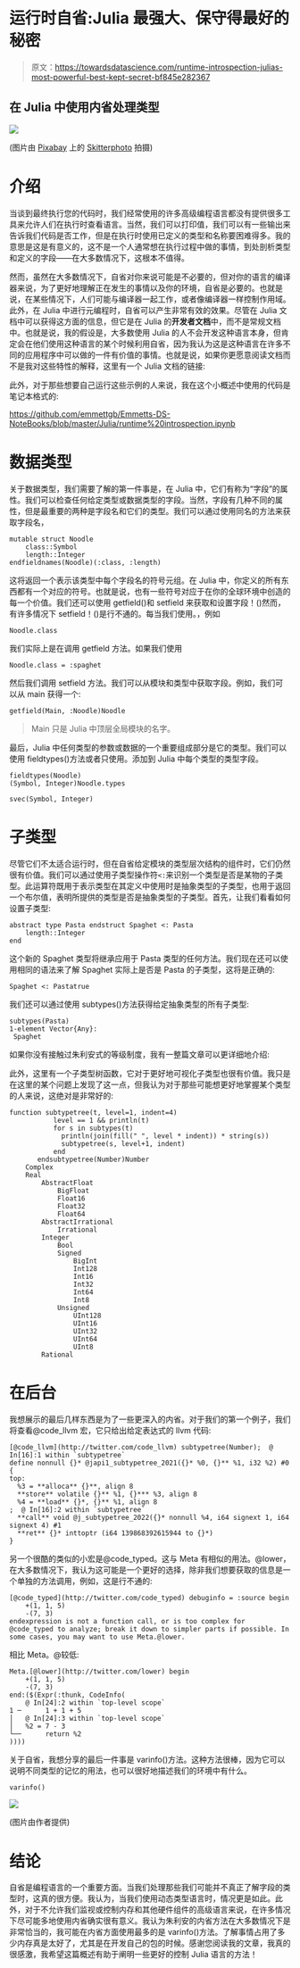 # 运行时自省:Julia 最强大、保守得最好的秘密

> 原文：<https://towardsdatascience.com/runtime-introspection-julias-most-powerful-best-kept-secret-bf845e282367>

## 在 Julia 中使用内省处理类型

![](img/e5a95d4122d0ff53cadb6ae78cf14d3d.png)

(图片由 [Pixabay](http://pixabay.com) 上的 [Skitterphoto](https://pixabay.com/images/id-3118729/) 拍摄)

# 介绍

当谈到最终执行您的代码时，我们经常使用的许多高级编程语言都没有提供很多工具来允许人们在执行时查看语言。当然，我们可以打印值，我们可以有一些输出来告诉我们代码是否工作，但是在执行时使用已定义的类型和名称要困难得多。我的意思是这是有意义的，这不是一个人通常想在执行过程中做的事情，到处剖析类型和定义的字段——在大多数情况下，这根本不值得。

然而，虽然在大多数情况下，自省对你来说可能是不必要的，但对你的语言的编译器来说，为了更好地理解正在发生的事情以及你的环境，自省是必要的。也就是说，在某些情况下，人们可能与编译器一起工作，或者像编译器一样控制作用域。此外，在 Julia 中进行元编程时，自省可以产生非常有效的效果。尽管在 Julia 文档中可以获得这方面的信息，但它是在 Julia 的**开发者文档**中，而不是常规文档中。也就是说，我的假设是，大多数使用 Julia 的人不会开发这种语言本身，但肯定会在他们使用这种语言的某个时候利用自省，因为我认为这是这种语言在许多不同的应用程序中可以做的一件有价值的事情。也就是说，如果你更愿意阅读文档而不是我对这些特性的解释，这里有一个 Julia 文档的链接:

  

此外，对于那些想要自己运行这些示例的人来说，我在这个小概述中使用的代码是笔记本格式的:

<https://github.com/emmettgb/Emmetts-DS-NoteBooks/blob/master/Julia/runtime%20introspection.ipynb>  

# 数据类型

关于数据类型，我们需要了解的第一件事是，在 Julia 中，它们有称为“字段”的属性。我们可以检查任何给定类型或数据类型的字段。当然，字段有几种不同的属性，但是最重要的两种是字段名和它们的类型。我们可以通过使用同名的方法来获取字段名，

```
mutable struct Noodle
    class::Symbol
    length::Integer
endfieldnames(Noodle)(:class, :length)
```

这将返回一个表示该类型中每个字段名的符号元组。在 Julia 中，你定义的所有东西都有一个对应的符号。也就是说，也有一些符号对应于在你的全球环境中创造的每一个价值。我们还可以使用 getfield()和 setfield 来获取和设置字段！()然而，有许多情况下 setfield！()是行不通的。每当我们使用。，例如

```
Noodle.class
```

我们实际上是在调用 getfield 方法。如果我们使用

```
Noodle.class = :spaghet
```

然后我们调用 setfield 方法。我们可以从模块和类型中获取字段。例如，我们可以从 main 获得一个:

```
getfield(Main, :Noodle)Noodle
```

> Main 只是 Julia 中顶层全局模块的名字。

最后，Julia 中任何类型的参数或数据的一个重要组成部分是它的类型。我们可以使用 fieldtypes()方法或者只使用。添加到 Julia 中每个类型的类型字段。

```
fieldtypes(Noodle)
(Symbol, Integer)Noodle.types

svec(Symbol, Integer)
```

# 子类型

尽管它们不太适合运行时，但在自省给定模块的类型层次结构的组件时，它们仍然很有价值。我们可以通过使用子类型操作符`<:`来识别一个类型是否是某物的子类型。此运算符既用于表示类型在其定义中使用时是抽象类型的子类型，也用于返回一个布尔值，表明所提供的类型是否是抽象类型的子类型。首先，让我们看看如何设置子类型:

```
abstract type Pasta endstruct Spaghet <: Pasta
    length::Integer
end
```

这个新的 Spaghet 类型将继承应用于 Pasta 类型的任何方法。我们现在还可以使用相同的语法来了解 Spaghet 实际上是否是 Pasta 的子类型，这将是正确的:

```
Spaghet <: Pastatrue
```

我们还可以通过使用 subtypes()方法获得给定抽象类型的所有子类型:

```
subtypes(Pasta)
1-element Vector{Any}:
 Spaghet
```

如果你没有接触过朱利安式的等级制度，我有一整篇文章可以更详细地介绍:

</overview-abstract-super-type-heirarchies-in-julia-26b7e64c9d10>  

此外，这里有一个子类型树函数，它对于更好地可视化子类型也很有价值。我只是在这里的某个问题上发现了这一点，但我认为对于那些可能想更好地掌握某个类型的人来说，这绝对是非常好的:

```
function subtypetree(t, level=1, indent=4)
           level == 1 && println(t)
           for s in subtypes(t)
             println(join(fill(" ", level * indent)) * string(s))
             subtypetree(s, level+1, indent)
           end
       endsubtypetree(Number)Number
    Complex
    Real
        AbstractFloat
            BigFloat
            Float16
            Float32
            Float64
        AbstractIrrational
            Irrational
        Integer
            Bool
            Signed
                BigInt
                Int128
                Int16
                Int32
                Int64
                Int8
            Unsigned
                UInt128
                UInt16
                UInt32
                UInt64
                UInt8
        Rational
```

# 在后台

我想展示的最后几样东西是为了一些更深入的内省。对于我们的第一个例子，我们将查看@code_llvm 宏，它只给出给定表达式的 llvm 代码:

```
[@code_llvm](http://twitter.com/code_llvm) subtypetree(Number);  @ In[16]:1 within `subtypetree`
define nonnull {}* @japi1_subtypetree_2021({}* %0, {}** %1, i32 %2) #0 {
top:
  %3 = **alloca** {}**, align 8
  **store** volatile {}** %1, {}*** %3, align 8
  %4 = **load** {}*, {}** %1, align 8
;  @ In[16]:2 within `subtypetree`
  **call** void @j_subtypetree_2022({}* nonnull %4, i64 signext 1, i64 signext 4) #1
  **ret** {}* inttoptr (i64 139868392615944 to {}*)
}
```

另一个很酷的类似的小宏是@code_typed。这与 Meta 有相似的用法。@lower，在大多数情况下，我认为这可能是一个更好的选择，除非我们想要获取的信息是一个单独的方法调用，例如，这是行不通的:

```
[@code_typed](http://twitter.com/code_typed) debuginfo = :source begin
    +(1, 1, 5)
    -(7, 3)
endexpression is not a function call, or is too complex for @code_typed to analyze; break it down to simpler parts if possible. In some cases, you may want to use Meta.@lower.
```

相比 Meta。@较低:

```
Meta.[@lower](http://twitter.com/lower) begin
    +(1, 1, 5)
    -(7, 3)
end:($(Expr(:thunk, CodeInfo(
    @ In[24]:2 within `top-level scope`
1 ─      1 + 1 + 5
│   @ In[24]:3 within `top-level scope`
│   %2 = 7 - 3
└──      return %2
))))
```

关于自省，我想分享的最后一件事是 varinfo()方法。这种方法很棒，因为它可以说明不同类型的记忆的用法，也可以很好地描述我们的环境中有什么。

```
varinfo()
```

![](img/94bb004b4005493b4aa674866834ed11.png)

(图片由作者提供)

# 结论

自省是编程语言的一个重要方面。当我们处理那些我们可能并不真正了解字段的类型时，这真的很方便。我认为，当我们使用动态类型语言时，情况更是如此。此外，对于不允许我们监视或控制内存和其他硬件组件的高级语言来说，在许多情况下尽可能多地使用内省确实很有意义。我认为朱利安的内省方法在大多数情况下是非常恰当的，我可能在内省方面使用最多的是 varinfo()方法。了解事情占用了多少内存真是太好了，尤其是在开发自己的包的时候。感谢您阅读我的文章，我真的很感激，我希望这篇概述有助于阐明一些更好的控制 Julia 语言的方法！